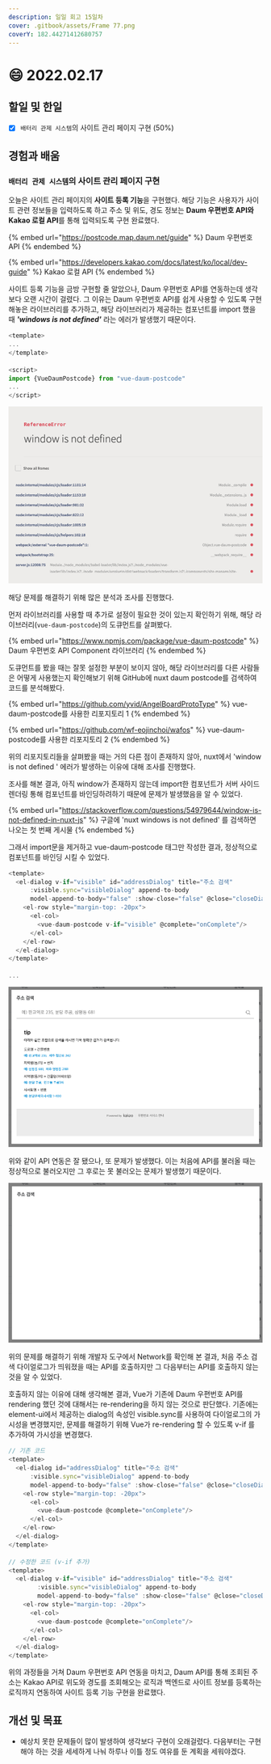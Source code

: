 ```yaml
---
description: 일일 회고 15일차
cover: .gitbook/assets/Frame 77.png
coverY: 182.44271412680757
---
```


# 😄 2022.02.17

## 할일 및 한일

* [x] `배터리 관제 시스템`의 사이트 관리 페이지 구현 (50%)

## 경험과 배움

### `배터리 관제 시스템`의 사이트 관리 페이지 구현

오늘은 사이트 관리 페이지의 **사이트 등록 기능**을 구현했다. 해당 기능은 사용자가 사이트 관련 정보들을 입력하도록 하고 주소 및 위도, 경도 정보는 **Daum 우편번호 API와 Kakao 로컬 API**를 통해 입력되도록 구현 완료했다.



{% embed url="https://postcode.map.daum.net/guide" %}
Daum 우편번호 API
{% endembed %}

{% embed url="https://developers.kakao.com/docs/latest/ko/local/dev-guide" %}
Kakao 로컬 API
{% endembed %}



사이트 등록 기능을 금방 구현할 줄 알았으나, Daum 우편번호 API를 연동하는데 생각보다 오랜 시간이 걸렸다. 그 이유는 Daum 우편번호 API를 쉽게 사용할 수 있도록 구현해놓은 라이브러리를 추가하고, 해당 라이브러리가 제공하는 컴포넌트를 import 했을 때 _**'windows is not defined'**_ 라는 에러가 발생했기 때문이다.



```javascript
<template>
...
</template>

<script>
import {VueDaumPostcode} from "vue-daum-postcode"
...
</script>
```

![에러 발생](<.gitbook/assets/image (3).png>)



해당 문제를 해결하기 위해 많은 분석과 조사를 진행했다.&#x20;

먼저 라이브러리를 사용할 때 추가로 설정이 필요한 것이 있는지 확인하기 위해, 해당 라이브러리(`vue-daum-postcode`)의 도큐먼트를 살펴봤다.

{% embed url="https://www.npmjs.com/package/vue-daum-postcode" %}
Daum 우편번호 API Component 라이브러리
{% endembed %}



도큐먼트를 봤을 때는 잘못 설정한 부분이 보이지 않아, 해당 라이브러리를 다른 사람들은 어떻게 사용했는지 확인해보기 위해 GitHub에 nuxt daum postcode를 검색하여 코드를 분석해봤다.

{% embed url="https://github.com/yvid/AngelBoardProtoType" %}
vue-daum-postcode를 사용한 리포지토리 1
{% endembed %}

{% embed url="https://github.com/wf-eojinchoi/wafos" %}
vue-daum-postcode를 사용한 리포지토리 2
{% endembed %}



위의 리포지토리들을 살펴봤을 때는 거의 다른 점이 존재하지 않아, nuxt에서 'window is not defined ' 에러가 발생하는 이유에 대해 조사를 진행했다.

조사를 해본 결과, 아직 window가 존재하지 않는데 import한 컴포넌트가 서버 사이드 렌더링 통해 컴포넌트를 바인딩하려하기 때문에 문제가 발생했음을 알 수 있었다.

{% embed url="https://stackoverflow.com/questions/54979644/window-is-not-defined-in-nuxt-js" %}
구글에 'nuxt windows is not defined' 를 검색하면 나오는 첫 번째 게시물
{% endembed %}



그래서 import문을 제거하고 vue-daum-postcode 태그만 작성한 결과, 정상적으로 컴포넌트를 바인딩 시킬 수 있었다.

```javascript
<template>
  <el-dialog v-if="visible" id="addressDialog" title="주소 검색" 
      :visible.sync="visibleDialog" append-to-body
      model-append-to-body="false" :show-close="false" @close="closeDialog">
    <el-row style="margin-top: -20px">
      <el-col>
        <vue-daum-postcode v-if="visible" @complete="onComplete"/>
      </el-col>
    </el-row>
  </el-dialog>
</template>

...
```

![다이얼로그 형태로 연동한 Daum 우편번호 API](<.gitbook/assets/Screen Shot 2022-02-18 at 4.10.22 PM.png>)



위와 같이 API 연동은 잘 됐으나, 또 문제가 발생했다. 이는 처음에 API를 불러올 때는 정상적으로 불러오지만 그 후로는 못 불러오는 문제가 발생했기 때문이다.

![두 번째로 API를 호출했을 경우, API가 불러와지지 않는다.](.gitbook/assets/image.png)



위의 문제를 해결하기 위해 개발자 도구에서 Network를 확인해 본 결과, 처음 주소 검색 다이얼로그가 띄워졌을 때는 API를 호출하지만 그 다음부터는 API를 호출하지 않는 것을 알 수 있었다.&#x20;

호출하지 않는 이유에 대해 생각해본 결과, Vue가 기존에 Daum 우편번호 API를 rendering 했던 것에 대해서는 re-rendering을 하지 않는 것으로 판단했다. 기존에는 element-ui에서 제공하는 dialog의 속성인 visible.sync를 사용하여 다이얼로그의 가시성을 변경했지만, 문제를 해결하기 위해 Vue가 re-rendering 할 수 있도록 v-if 를 추가하여 가시성을 변경했다.

```javascript
// 기존 코드
<template>
  <el-dialog id="addressDialog" title="주소 검색" 
      :visible.sync="visibleDialog" append-to-body
      model-append-to-body="false" :show-close="false" @close="closeDialog">
    <el-row style="margin-top: -20px">
      <el-col>
        <vue-daum-postcode @complete="onComplete"/>
      </el-col>
    </el-row>
  </el-dialog>
</template>

// 수정한 코드 (v-if 추가)
<template>
  <el-dialog v-if="visible" id="addressDialog" title="주소 검색" 
        :visible.sync="visibleDialog" append-to-body
        model-append-to-body="false" :show-close="false" @close="closeDialog">
    <el-row style="margin-top: -20px">
      <el-col>
        <vue-daum-postcode @complete="onComplete"/>
      </el-col>
    </el-row>
  </el-dialog>
</template>
```



위의 과정들을 거쳐 Daum 우편번호 API 연동을 마치고, Daum API를 통해 조회된 주소는 Kakao API로 위도와 경도를 조회해오는 로직과 백엔드로 사이트 정보를 등록하는 로직까지 연동하여 사이트 등록 기능 구현을 완료했다.

## 개선 및 목표

* 예상치 못한 문제들이 많이 발생하여 생각보다 구현이 오래걸렸다. 다음부터는 구현해야 하는 것을 세세하게 나눠 하루나 이틀 정도 여유를 둔 계획을 세워야겠다.

